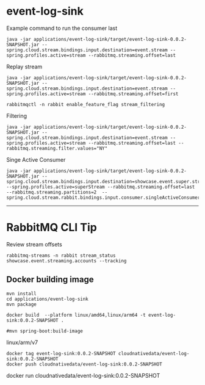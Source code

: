 #  event-log-sink

Example command to run the consumer last

```shell
java -jar applications/event-log-sink/target/event-log-sink-0.0.2-SNAPSHOT.jar --spring.cloud.stream.bindings.input.destination=event.stream --spring.profiles.active=stream --rabbitmq.streaming.offset=last 
```

Replay stream
```shell
java -jar applications/event-log-sink/target/event-log-sink-0.0.2-SNAPSHOT.jar --spring.cloud.stream.bindings.input.destination=event.stream --spring.profiles.active=stream --rabbitmq.streaming.offset=first 
```

```shell
rabbitmqctl -n rabbit enable_feature_flag stream_filtering
```

Filtering
```shell
java -jar applications/event-log-sink/target/event-log-sink-0.0.2-SNAPSHOT.jar --spring.cloud.stream.bindings.input.destination=event.stream --spring.profiles.active=stream --rabbitmq.streaming.offset=last --rabbitmq.streaming.filter.values="NY"
```


Singe Active Consumer

```shell
java -jar applications/event-log-sink/target/event-log-sink-0.0.2-SNAPSHOT.jar --spring.cloud.stream.bindings.input.destination=showcase.event.super.streaming.accounts --spring.profiles.active=superStream --rabbitmq.streaming.offset=last --rabbitmq.streaming.partitions=2  --spring.cloud.stream.rabbit.bindings.input.consumer.singleActiveConsumer=true

```


---

# RabbitMQ CLI Tip

Review stream offsets
```shell
rabbitmq-streams -n rabbit stream_status showcase.event.streaming.accounts --tracking
```

## Docker building image

```shell
mvn install
cd applications/event-log-sink
mvn package

docker build  --platform linux/amd64,linux/arm64 -t event-log-sink:0.0.2-SNAPSHOT .

#mvn spring-boot:build-image
```

linux/arm/v7

```shell
docker tag event-log-sink:0.0.2-SNAPSHOT cloudnativedata/event-log-sink:0.0.2-SNAPSHOT
docker push cloudnativedata/event-log-sink:0.0.2-SNAPSHOT
```

docker run cloudnativedata/event-log-sink:0.0.2-SNAPSHOT